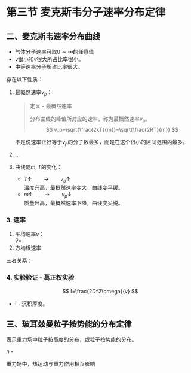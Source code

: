 # 第三节 麦克斯韦分子速率分布定律

## 二、麦克斯韦速率分布曲线

* 气体分子速率可取$0\sim\infty$的任意值
* $v$很小和$v$很大所占比率很小。
* 中等速率分子所占比率很大。

存在以下性质：

1. 最概然速率$v_p$：
   > 定义 - 最概然速率
   >
   > 分布曲线的峰值所对应的速率，称为最概然速率$v_p$。
   > $$
   > v_p=\sqrt{\frac{2kT}{m}}=\sqrt{\frac{2RT}{m}}
   > $$

   不是说速率正好等于$v_p$的分子数最多，而是在这个很小的区间范围内最多。
2. ...
3. 曲线随$m,T$的变化：  
   * $T\uparrow\qquad \rightarrow \qquad v_p\uparrow$  
     温度升高，最概然速率变大，曲线变平缓。
   * $m\uparrow\qquad\rightarrow\qquad v_p\downarrow$  
     质量升高，最概然速率下降，曲线变尖锐。

### 3. 速率

1. 平均速率$\bar{v}$：  
   $\bar{v}=$
2. 方均根速率

三者关系：

### 4. 实验验证 - 葛正权实验

$$
l=\frac{2D^2\omega}{v}
$$

* l - 沉积厚度。

## 三、玻耳兹曼粒子按势能的分布定律

表示重力场中粒子按高度的分布，或粒子按势能的分布。

$n$ - 

重力场中，热运动与重力作用相互影响
